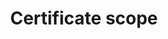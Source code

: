 ---
title: 'Certificate scope'
field: 'is.certificate.scope'
slug: 'certification-certificate-scope'
description: 'Terms describing the scope of a certificate'
required: False
module: 'Certificate'
cluster: 'Certification'
policy: 'Free value. Single value only.'
layout: 'home'
---